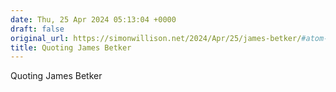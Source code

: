 ```yaml
---
date: Thu, 25 Apr 2024 05:13:04 +0000
draft: false
original_url: https://simonwillison.net/2024/Apr/25/james-betker/#atom-everything
title: Quoting James Betker
---
```


Quoting James Betker